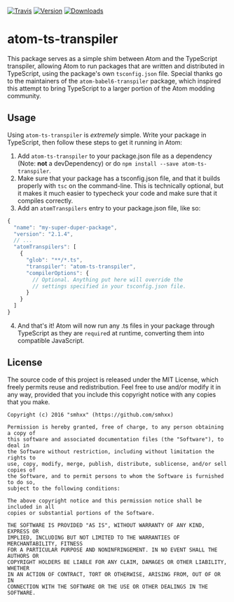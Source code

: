 [![Travis](https://img.shields.io/travis/smhxx/atom-ts-transpiler.svg)](https://travis-ci.org/smhxx/atom-ts-transpiler)
[![Version](https://img.shields.io/npm/v/atom-ts-transpiler.svg)](https://www.npmjs.com/package/atom-ts-transpiler)
[![Downloads](https://img.shields.io/npm/dt/atom-ts-transpiler.svg)](https://www.npmjs.com/package/atom-ts-transpiler)
# atom-ts-transpiler

This package serves as a simple shim between Atom and the TypeScript transpiler,
allowing Atom to run packages that are written and distributed in TypeScript,
using the package's own `tsconfig.json` file. Special thanks go to the
maintainers of the `atom-babel6-transpiler` package, which inspired this attempt
to bring TypeScript to a larger portion of the Atom modding community.

## Usage

Using `atom-ts-transpiler` is *extremely* simple. Write your package in
TypeScript, then follow these steps to get it running in Atom:

1. Add `atom-ts-transpiler` to your package.json file as a dependency (Note:
   **not** a devDependency) or do `npm install --save atom-ts-transpiler`.
2. Make sure that your package has a tsconfig.json file, and that it builds
   properly with `tsc` on the command-line. This is technically optional, but
   it makes it much easier to typecheck your code and make sure that it compiles
   correctly.
3. Add an `atomTranspilers` entry to your package.json file, like so:

```js
{
  "name": "my-super-duper-package",
  "version": "2.1.4",
  // ...
  "atomTranspilers": [
    {
      "glob": "**/*.ts",
      "transpiler": "atom-ts-transpiler",
      "compilerOptions": {
        // Optional. Anything put here will override the
        // settings specified in your tsconfig.json file.
      }
    }
  ]
}
```

4. And that's it! Atom will now run any .ts files in your package through
   TypeScript as they are `require`d at runtime, converting them into compatible
   JavaScript.

## License

The source code of this project is released under the MIT License, which
freely permits reuse and redistribution. Feel free to use and/or modify
it in any way, provided that you include this copyright notice with any copies
that you make.

```text
Copyright (c) 2016 "smhxx" (https://github.com/smhxx)

Permission is hereby granted, free of charge, to any person obtaining a copy of
this software and associated documentation files (the "Software"), to deal in
the Software without restriction, including without limitation the rights to
use, copy, modify, merge, publish, distribute, sublicense, and/or sell copies of
the Software, and to permit persons to whom the Software is furnished to do so,
subject to the following conditions:

The above copyright notice and this permission notice shall be included in all
copies or substantial portions of the Software.

THE SOFTWARE IS PROVIDED "AS IS", WITHOUT WARRANTY OF ANY KIND, EXPRESS OR
IMPLIED, INCLUDING BUT NOT LIMITED TO THE WARRANTIES OF MERCHANTABILITY, FITNESS
FOR A PARTICULAR PURPOSE AND NONINFRINGEMENT. IN NO EVENT SHALL THE AUTHORS OR
COPYRIGHT HOLDERS BE LIABLE FOR ANY CLAIM, DAMAGES OR OTHER LIABILITY, WHETHER
IN AN ACTION OF CONTRACT, TORT OR OTHERWISE, ARISING FROM, OUT OF OR IN
CONNECTION WITH THE SOFTWARE OR THE USE OR OTHER DEALINGS IN THE SOFTWARE.
```
